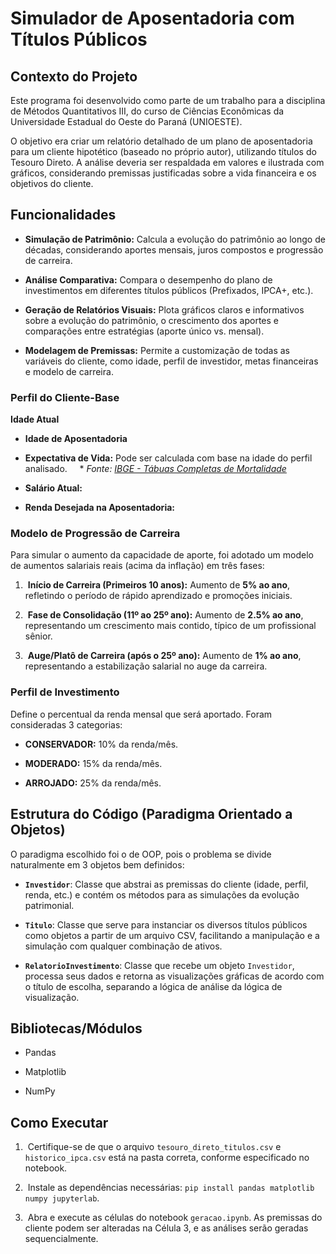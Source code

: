 # Simulador de Aposentadoria com Títulos Públicos
## Contexto do Projeto

Este programa foi desenvolvido como parte de um trabalho para a disciplina de Métodos Quantitativos III, do curso de Ciências Econômicas da Universidade Estadual do Oeste do Paraná (UNIOESTE).

O objetivo era criar um relatório detalhado de um plano de aposentadoria para um cliente hipotético (baseado no próprio autor), utilizando títulos do Tesouro Direto. A análise deveria ser respaldada em valores e ilustrada com gráficos, considerando premissas justificadas sobre a vida financeira e os objetivos do cliente.

## Funcionalidades

- **Simulação de Patrimônio:** Calcula a evolução do patrimônio ao longo de décadas, considerando aportes mensais, juros compostos e progressão de carreira.

- **Análise Comparativa:** Compara o desempenho do plano de investimentos em diferentes títulos públicos (Prefixados, IPCA+, etc.).

- **Geração de Relatórios Visuais:** Plota gráficos claros e informativos sobre a evolução do patrimônio, o crescimento dos aportes e comparações entre estratégias (aporte único vs. mensal).

- **Modelagem de Premissas:** Permite a customização de todas as variáveis do cliente, como idade, perfil de investidor, metas financeiras e modelo de carreira.


### Perfil do Cliente-Base

 **Idade Atual**

* **Idade de Aposentadoria**

* **Expectativa de Vida:** Pode ser calculada com base na idade do perfil analisado.
    * *Fonte: [IBGE - Tábuas Completas de Mortalidade](https://www.ibge.gov.br/estatisticas/sociais/populacao/9126-tabuas-completas-de-mortalidade.html)*

* **Salário Atual:**

* **Renda Desejada na Aposentadoria:** 


### Modelo de Progressão de Carreira

Para simular o aumento da capacidade de aporte, foi adotado um modelo de aumentos salariais reais (acima da inflação) em três fases:

1.  **Início de Carreira (Primeiros 10 anos):** Aumento de **5% ao ano**, refletindo o período de rápido aprendizado e promoções iniciais.

2.  **Fase de Consolidação (11º ao 25º ano):** Aumento de **2.5% ao ano**, representando um crescimento mais contido, típico de um profissional sênior.

3.  **Auge/Platô de Carreira (após o 25º ano):** Aumento de **1% ao ano**, representando a estabilização salarial no auge da carreira.


### Perfil de Investimento

Define o percentual da renda mensal que será aportado. Foram consideradas 3 categorias:

* **CONSERVADOR:** 10% da renda/mês.

* **MODERADO:** 15% da renda/mês.

* **ARROJADO:** 25% da renda/mês.



## Estrutura do Código (Paradigma Orientado a Objetos)

O paradigma escolhido foi o de OOP, pois o problema se divide naturalmente em 3 objetos bem definidos:

* **`Investidor`**: Classe que abstrai as premissas do cliente (idade, perfil, renda, etc.) e contém os métodos para as simulações da evolução patrimonial.

* **`Titulo`**: Classe que serve para instanciar os diversos títulos públicos como objetos a partir de um arquivo CSV, facilitando a manipulação e a simulação com qualquer combinação de ativos.

* **`RelatorioInvestimento`**: Classe que recebe um objeto `Investidor`, processa seus dados e retorna as visualizações gráficas de acordo com o título de escolha, separando a lógica de análise da lógica de visualização.



## Bibliotecas/Módulos

* Pandas

* Matplotlib

* NumPy


## Como Executar

1.  Certifique-se de que o arquivo `tesouro_direto_titulos.csv` e `historico_ipca.csv` está na pasta correta, conforme especificado no notebook.

2.  Instale as dependências necessárias: `pip install pandas matplotlib numpy jupyterlab`.

3.  Abra e execute as células do notebook `geracao.ipynb`. As premissas do cliente podem ser alteradas na Célula 3, e as análises serão geradas sequencialmente.

